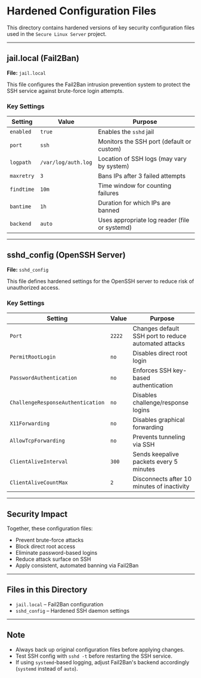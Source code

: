 # Hardened Configuration Files

This directory contains hardened versions of key security configuration files used in the `Secure Linux Server` project.

---

## jail.local (Fail2Ban)

**File:** `jail.local`

This file configures the Fail2Ban intrusion prevention system to protect the SSH service against brute-force login attempts.

### Key Settings

| Setting        | Value     | Purpose |
|----------------|-----------|---------|
| `enabled`      | `true`    | Enables the `sshd` jail |
| `port`         | `ssh`     | Monitors the SSH port (default or custom) |
| `logpath`      | `/var/log/auth.log` | Location of SSH logs (may vary by system) |
| `maxretry`     | `3`       | Bans IPs after 3 failed attempts |
| `findtime`     | `10m`     | Time window for counting failures |
| `bantime`      | `1h`      | Duration for which IPs are banned |
| `backend`      | `auto`    | Uses appropriate log reader (file or systemd) |

---

## sshd_config (OpenSSH Server)

**File:** `sshd_config`

This file defines hardened settings for the OpenSSH server to reduce risk of unauthorized access.

### Key Settings

| Setting                    | Value         | Purpose |
|----------------------------|---------------|---------|
| `Port`                     | `2222`        | Changes default SSH port to reduce automated attacks |
| `PermitRootLogin`          | `no`          | Disables direct root login |
| `PasswordAuthentication`   | `no`          | Enforces SSH key-based authentication |
| `ChallengeResponseAuthentication` | `no`   | Disables challenge/response logins |
| `X11Forwarding`            | `no`          | Disables graphical forwarding |
| `AllowTcpForwarding`       | `no`          | Prevents tunneling via SSH |
| `ClientAliveInterval`      | `300`         | Sends keepalive packets every 5 minutes |
| `ClientAliveCountMax`      | `2`           | Disconnects after 10 minutes of inactivity |

---

## Security Impact

Together, these configuration files:
- Prevent brute-force attacks
- Block direct root access
- Eliminate password-based logins
- Reduce attack surface on SSH
- Apply consistent, automated banning via Fail2Ban

---

## Files in this Directory

- `jail.local` – Fail2Ban configuration
- `sshd_config` – Hardened SSH daemon settings

---

## Note

- Always back up original configuration files before applying changes.
- Test SSH config with `sshd -t` before restarting the SSH service.
- If using `systemd`-based logging, adjust Fail2Ban's backend accordingly (`systemd` instead of `auto`).
